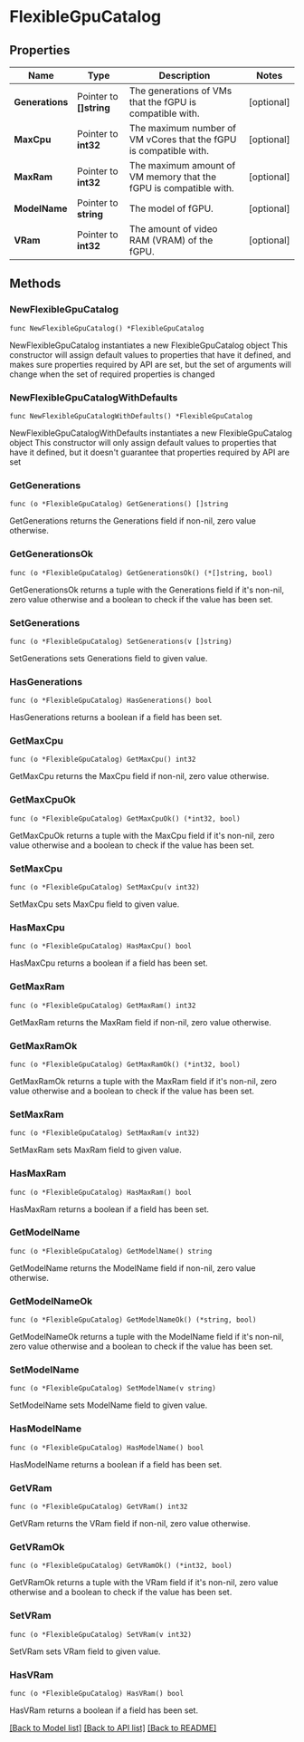 # FlexibleGpuCatalog

## Properties

Name | Type | Description | Notes
------------ | ------------- | ------------- | -------------
**Generations** | Pointer to **[]string** | The generations of VMs that the fGPU is compatible with. | [optional] 
**MaxCpu** | Pointer to **int32** | The maximum number of VM vCores that the fGPU is compatible with. | [optional] 
**MaxRam** | Pointer to **int32** | The maximum amount of VM memory that the fGPU is compatible with. | [optional] 
**ModelName** | Pointer to **string** | The model of fGPU. | [optional] 
**VRam** | Pointer to **int32** | The amount of video RAM (VRAM) of the fGPU. | [optional] 

## Methods

### NewFlexibleGpuCatalog

`func NewFlexibleGpuCatalog() *FlexibleGpuCatalog`

NewFlexibleGpuCatalog instantiates a new FlexibleGpuCatalog object
This constructor will assign default values to properties that have it defined,
and makes sure properties required by API are set, but the set of arguments
will change when the set of required properties is changed

### NewFlexibleGpuCatalogWithDefaults

`func NewFlexibleGpuCatalogWithDefaults() *FlexibleGpuCatalog`

NewFlexibleGpuCatalogWithDefaults instantiates a new FlexibleGpuCatalog object
This constructor will only assign default values to properties that have it defined,
but it doesn't guarantee that properties required by API are set

### GetGenerations

`func (o *FlexibleGpuCatalog) GetGenerations() []string`

GetGenerations returns the Generations field if non-nil, zero value otherwise.

### GetGenerationsOk

`func (o *FlexibleGpuCatalog) GetGenerationsOk() (*[]string, bool)`

GetGenerationsOk returns a tuple with the Generations field if it's non-nil, zero value otherwise
and a boolean to check if the value has been set.

### SetGenerations

`func (o *FlexibleGpuCatalog) SetGenerations(v []string)`

SetGenerations sets Generations field to given value.

### HasGenerations

`func (o *FlexibleGpuCatalog) HasGenerations() bool`

HasGenerations returns a boolean if a field has been set.

### GetMaxCpu

`func (o *FlexibleGpuCatalog) GetMaxCpu() int32`

GetMaxCpu returns the MaxCpu field if non-nil, zero value otherwise.

### GetMaxCpuOk

`func (o *FlexibleGpuCatalog) GetMaxCpuOk() (*int32, bool)`

GetMaxCpuOk returns a tuple with the MaxCpu field if it's non-nil, zero value otherwise
and a boolean to check if the value has been set.

### SetMaxCpu

`func (o *FlexibleGpuCatalog) SetMaxCpu(v int32)`

SetMaxCpu sets MaxCpu field to given value.

### HasMaxCpu

`func (o *FlexibleGpuCatalog) HasMaxCpu() bool`

HasMaxCpu returns a boolean if a field has been set.

### GetMaxRam

`func (o *FlexibleGpuCatalog) GetMaxRam() int32`

GetMaxRam returns the MaxRam field if non-nil, zero value otherwise.

### GetMaxRamOk

`func (o *FlexibleGpuCatalog) GetMaxRamOk() (*int32, bool)`

GetMaxRamOk returns a tuple with the MaxRam field if it's non-nil, zero value otherwise
and a boolean to check if the value has been set.

### SetMaxRam

`func (o *FlexibleGpuCatalog) SetMaxRam(v int32)`

SetMaxRam sets MaxRam field to given value.

### HasMaxRam

`func (o *FlexibleGpuCatalog) HasMaxRam() bool`

HasMaxRam returns a boolean if a field has been set.

### GetModelName

`func (o *FlexibleGpuCatalog) GetModelName() string`

GetModelName returns the ModelName field if non-nil, zero value otherwise.

### GetModelNameOk

`func (o *FlexibleGpuCatalog) GetModelNameOk() (*string, bool)`

GetModelNameOk returns a tuple with the ModelName field if it's non-nil, zero value otherwise
and a boolean to check if the value has been set.

### SetModelName

`func (o *FlexibleGpuCatalog) SetModelName(v string)`

SetModelName sets ModelName field to given value.

### HasModelName

`func (o *FlexibleGpuCatalog) HasModelName() bool`

HasModelName returns a boolean if a field has been set.

### GetVRam

`func (o *FlexibleGpuCatalog) GetVRam() int32`

GetVRam returns the VRam field if non-nil, zero value otherwise.

### GetVRamOk

`func (o *FlexibleGpuCatalog) GetVRamOk() (*int32, bool)`

GetVRamOk returns a tuple with the VRam field if it's non-nil, zero value otherwise
and a boolean to check if the value has been set.

### SetVRam

`func (o *FlexibleGpuCatalog) SetVRam(v int32)`

SetVRam sets VRam field to given value.

### HasVRam

`func (o *FlexibleGpuCatalog) HasVRam() bool`

HasVRam returns a boolean if a field has been set.


[[Back to Model list]](../README.md#documentation-for-models) [[Back to API list]](../README.md#documentation-for-api-endpoints) [[Back to README]](../README.md)


